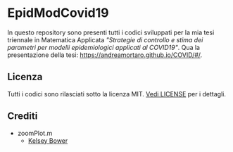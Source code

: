 # EpidModCovid19

In questo repository sono presenti tutti i codici sviluppati per la mia tesi triennale in Matematica Applicata *"Strategie di controllo e stima dei parametri per modelli epidemiologici applicati al COVID19"*. Qua la presentazione della tesi: https://andreamortaro.github.io/COVID/#/.

## Licenza

Tutti i codici sono rilasciati sotto la licenza MIT. [Vedi LICENSE](https://github.com/andreamortaro/EpidModCovid19/blob/master/LICENSE) per i dettagli.

## Crediti
  - zoomPlot.m
    * [Kelsey Bower](https://it.mathworks.com/matlabcentral/fileexchange/59857-zoomplot)
